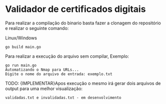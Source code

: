 <h1>Validador de certificados digitais</h1>
Para realizar a compilação do binario basta fazer a clonagem do repositório e realizar o seguinte comando:

Linux/Windows
```
go build main.go
```

Para realizar a execução do arquivo sem compilar, Exemplo:

```
go run main.go
Automatizando o Nmap para URLs...
Digite o nome do arquivo de entrada: exemplo.txt
```
TODO: {IMPLEMENTAR}Apos execução o mesmo irá gerar dois arquivos de output para uma melhor visualização: 

```
validadas.txt e invalidadas.txt - em desenvolvimento
```

